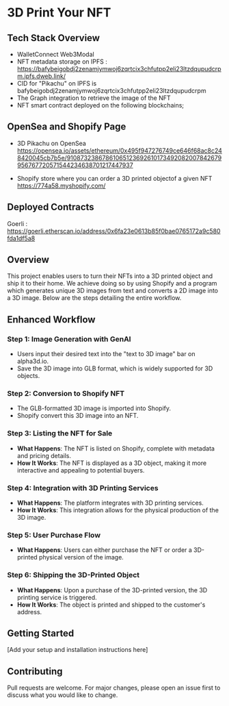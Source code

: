 # 3D Print Your NFT

## Tech Stack Overview
- WalletConnect Web3Modal
- NFT metadata storage on IPFS : https://bafybeigobdj2zenamjymwoj6zqrtcix3chfutpp2eli23ltzdqupudcrpm.ipfs.dweb.link/
- CID for "Pikachu" on IPFS is bafybeigobdj2zenamjymwoj6zqrtcix3chfutpp2eli23ltzdqupudcrpm
- The Graph integration to retrieve the image of the NFT
- NFT smart contract deployed on the following blockchains;

## OpenSea and Shopify Page
- 3D Pikachu on OpenSea 
https://opensea.io/assets/ethereum/0x495f947276749ce646f68ac8c248420045cb7b5e/91087323867861065123692610173492082007842679956767720571544234638701217447937

- Shopify store where you can order a 3D printed objectof a given NFT 
https://774a58.myshopify.com/ 

## Deployed Contracts
Goerli : https://goerli.etherscan.io/address/0x6fa23e0613b85f0bae0765172a9c580fda1df5a8



## Overview

This project enables users to turn their NFTs into a 3D printed object and ship it to their home. We achieve doing so by using Shopify and a program which generates unique 3D images from text and converts a 2D image into a 3D image. Below are the steps detailing the entire workflow.

## Enhanced Workflow

### Step 1: Image Generation with GenAI

- Users input their desired text into the "text to 3D image" bar on alpha3d.io.
- Save the 3D image into GLB format, which is widely supported for 3D objects.

### Step 2: Conversion to Shopify NFT

- The GLB-formatted 3D image is imported into Shopify.
- Shopify convert this 3D image into an NFT.

### Step 3: Listing the NFT for Sale

- **What Happens**: The NFT is listed on Shopify, complete with metadata and pricing details.
- **How It Works**: The NFT is displayed as a 3D object, making it more interactive and appealing to potential buyers.

### Step 4: Integration with 3D Printing Services

- **What Happens**: The platform integrates with 3D printing services.
- **How It Works**: This integration allows for the physical production of the 3D image.

### Step 5: User Purchase Flow

- **What Happens**: Users can either purchase the NFT or order a 3D-printed physical version of the image.

### Step 6: Shipping the 3D-Printed Object

- **What Happens**: Upon a purchase of the 3D-printed version, the 3D printing service is triggered.
- **How It Works**: The object is printed and shipped to the customer's address.

## Getting Started

[Add your setup and installation instructions here]

## Contributing

Pull requests are welcome. For major changes, please open an issue first to discuss what you would like to change.
